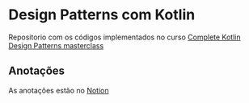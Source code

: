 # Design Patterns com Kotlin
Repositorio com os códigos implementados no curso [Complete Kotlin Design Patterns masterclass](https://udemy.com/course/kotlindesignpatterns/)

## Anotações
As anotações estão no [Notion](https://abounding-cartoon-46d.notion.site/Design-Patterns-masterclass-6dbd80e486194c5480e6e67179c5f076?pvs=74)

